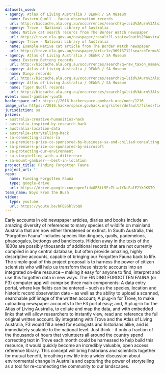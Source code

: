 ```yaml
---
datasets_used:
- agency: Atlas of Living Australia / DEWNR / SA Museum
  name: Eastern Quoll - fauna observation records
  url: http://biocache.ala.org.au/occurrences/search?q=lsid%3Aurn%3Alsid%3Abiodiversity.org.au%3Aafd.taxon%3A9ade66b2-3d00-4014-8292-f728a3c69cfe#tab_mapView
- agency: Trove - National Library of Australia
  name: Native cat search records from The Border Watch newspaper
  url: http://trove.nla.gov.au/newspaper/result?l-state=South%20Australia&l-title=276&sortby=dateAsc&q=%22native%20cat%22
- agency: Trove - National Library of Australia
  name: Example Native cat article from The Border Watch newspaper
  url: http://trove.nla.gov.au/newspaper/article/96913712?searchTerm=%22native%20cat%22%20mt%20gambier&searchLimits=#
- agency: Atlas of Living Australia / DEWNR / SA Museum
  name: Eastern Bettong records
  url: http://biocache.ala.org.au/occurrences/search?q=raw_taxon_name%3A%22Thylogale%20billardierii%22#tab_mapView
- agency: Atlas of Living Australia / DEWNR / SA Museum
  name: Dingo records
  url: http://biocache.ala.org.au/occurrences/search?q=lsid%3Aurn%3Alsid%3Abiodiversity.org.au%3Aafd.taxon%3Ac2056f1b-fcde-45b9-904b-1cab280368d1#tab_mapView
- agency: Atlas of Living Australia / DEWNR / SA Museum
  name: Tiger Quoll records
  url: http://biocache.ala.org.au/occurrences/search?q=lsid%3Aurn%3Alsid%3Abiodiversity.org.au%3Aafd.taxon%3A33d1cf65-5c15-4864-8ce1-88bc483f713e#tab_mapView
event: mount-gambier-youth
hackerspace_url: https://2016.hackerspace.govhack.org/node/1216
image_url: https://2016.hackerspace.govhack.org/sites/default/files/field/image/fff%20logo%20option%205%20-%20aust-%20preferred_0.jpg
jurisdiction: sa
prizes:
- australia-creative-humanities-hack
- australia-inspired-by-research-hack
- australia-location-data
- australia-storytelling-hack
- sa-connecting-across-sa
- sa-premiers-prize-co-sponsored-by-business-sa-and-chiliad-consulting
- sa-premiers-prize-co-sponsored-by-microsoft
- sa-protecting-our-environment
- sa-storytelling-with-a-difference
- sa-mount-gambier---best-in-location
project_title: Finding Forgotten Fauna
project_url: ''
repo:
  name: Finding Forgotten Fauna
  type: google-drive
  url: https://drive.google.com/open?id=0B5tL5EzZtialYktEalF2Yk9KSTQ
team_name: Boys From the Bush
video:
  type: youtube
  url: https://youtu.be/bFE8ShlVbQU
---
```


Early accounts in old newspaper articles, diaries and books include an amazing diversity of references to many species of wildlife on mainland Australia that are now either threatened or extinct. In South Australia, this "Forgotten Fauna" includes species like dingoes, quolls, pademelons, phascogales, bettongs and bandicoots.
Hidden away in the texts of the 1800s are possibly thousands of additional records that are not currently compiled in any central database; but often provide amazing, highly descriptive accounts, capable of bringing our Forgotten Fauna back to life. 
The simple goal of this project proposal is to harness the power of citizen scientists who will help us transform these historic accounts into an integrated on-line resource – making it easy for anyone to find, interpret and use this forgotten data in new ways.
The FINDING FORGOTTEN FAUNA (or F3) computer app will comprise three main components:
A data entry portal, where key fields can be entered – such as the species, location and historic record observation date – as well as the ability to upload a scanned, searchable pdf image of the written account;
A plug-in for Trove, to make uploading newspaper accounts to the F3 portal easy;  and,
A plug-in for the Atlas of Living Australia, to collate and map the data, and with embedded links that will allow researchers to instantly view, read and reference the full original written account.
By integrating with Trove and the Atlas of Living Australia, F3 would fill a need for ecologists and historians alike, and is immediately scalable to the national level.
Just think - if only a fraction of the thousands of hours that volunteers all around the country spend correcting text in Trove each month could be harnessed to help build this resource, it would quickly become an incredibly valuable, open access reference library.
This concept will bring historians and scientists together for mutual benefit, breathing new life into a wider discussion about environmental change in Australia and capturing the power of storytelling as a tool for re-connecting the community to our landscapes.